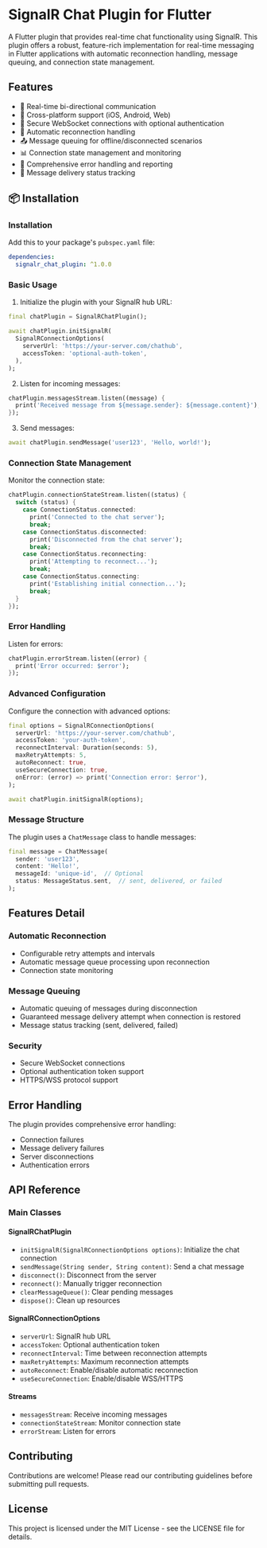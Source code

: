 # SignalR Chat Plugin for Flutter

A Flutter plugin that provides real-time chat functionality using SignalR. This plugin offers a robust, feature-rich implementation for real-time messaging in Flutter applications with automatic reconnection handling, message queuing, and connection state management.

## Features

- 🔄 Real-time bi-directional communication
- 📱 Cross-platform support (iOS, Android, Web)
- 🔐 Secure WebSocket connections with optional authentication
- 🔁 Automatic reconnection handling
- 📤 Message queuing for offline/disconnected scenarios
- 📊 Connection state management and monitoring
- 🚦 Comprehensive error handling and reporting
- 📨 Message delivery status tracking

## 📦 Installation

### Installation

Add this to your package's `pubspec.yaml` file:

```yaml
dependencies:
  signalr_chat_plugin: ^1.0.0
```

### Basic Usage

1. Initialize the plugin with your SignalR hub URL:

```dart
final chatPlugin = SignalRChatPlugin();

await chatPlugin.initSignalR(
  SignalRConnectionOptions(
    serverUrl: 'https://your-server.com/chathub',
    accessToken: 'optional-auth-token',
  ),
);
```

2. Listen for incoming messages:

```dart
chatPlugin.messagesStream.listen((message) {
  print('Received message from ${message.sender}: ${message.content}');
});
```

3. Send messages:

```dart
await chatPlugin.sendMessage('user123', 'Hello, world!');
```

### Connection State Management

Monitor the connection state:

```dart
chatPlugin.connectionStateStream.listen((status) {
  switch (status) {
    case ConnectionStatus.connected:
      print('Connected to the chat server');
      break;
    case ConnectionStatus.disconnected:
      print('Disconnected from the chat server');
      break;
    case ConnectionStatus.reconnecting:
      print('Attempting to reconnect...');
      break;
    case ConnectionStatus.connecting:
      print('Establishing initial connection...');
      break;
  }
});
```

### Error Handling

Listen for errors:

```dart
chatPlugin.errorStream.listen((error) {
  print('Error occurred: $error');
});
```

### Advanced Configuration

Configure the connection with advanced options:

```dart
final options = SignalRConnectionOptions(
  serverUrl: 'https://your-server.com/chathub',
  accessToken: 'your-auth-token',
  reconnectInterval: Duration(seconds: 5),
  maxRetryAttempts: 5,
  autoReconnect: true,
  useSecureConnection: true,
  onError: (error) => print('Connection error: $error'),
);

await chatPlugin.initSignalR(options);
```

### Message Structure

The plugin uses a `ChatMessage` class to handle messages:

```dart
final message = ChatMessage(
  sender: 'user123',
  content: 'Hello!',
  messageId: 'unique-id',  // Optional
  status: MessageStatus.sent,  // sent, delivered, or failed
);
```

## Features Detail

### Automatic Reconnection
- Configurable retry attempts and intervals
- Automatic message queue processing upon reconnection
- Connection state monitoring

### Message Queuing
- Automatic queuing of messages during disconnection
- Guaranteed message delivery attempt when connection is restored
- Message status tracking (sent, delivered, failed)

### Security
- Secure WebSocket connections
- Optional authentication token support
- HTTPS/WSS protocol support

## Error Handling

The plugin provides comprehensive error handling:
- Connection failures
- Message delivery failures
- Server disconnections
- Authentication errors

## API Reference

### Main Classes

#### SignalRChatPlugin
- `initSignalR(SignalRConnectionOptions options)`: Initialize the chat connection
- `sendMessage(String sender, String content)`: Send a chat message
- `disconnect()`: Disconnect from the server
- `reconnect()`: Manually trigger reconnection
- `clearMessageQueue()`: Clear pending messages
- `dispose()`: Clean up resources

#### SignalRConnectionOptions
- `serverUrl`: SignalR hub URL
- `accessToken`: Optional authentication token
- `reconnectInterval`: Time between reconnection attempts
- `maxRetryAttempts`: Maximum reconnection attempts
- `autoReconnect`: Enable/disable automatic reconnection
- `useSecureConnection`: Enable/disable WSS/HTTPS

#### Streams
- `messagesStream`: Receive incoming messages
- `connectionStateStream`: Monitor connection state
- `errorStream`: Listen for errors

## Contributing

Contributions are welcome! Please read our contributing guidelines before submitting pull requests.

## License

This project is licensed under the MIT License - see the LICENSE file for details.
